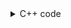 <details><summary>C++ code</summary>

Runtime `1438 ms` Beats `36.37%`.<br>
Memory `161.3 MB` Beats `66.70%`.

![](assets/20221219122515.png)

</details>
